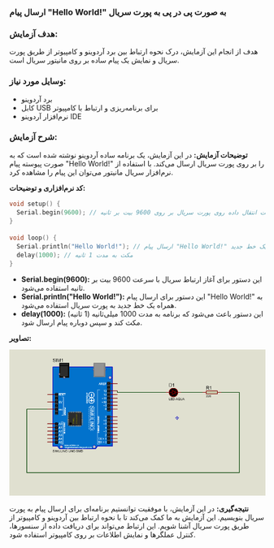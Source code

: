 ### ارسال پیام "Hello World!" به صورت پی در پی به پورت سریال

### هدف آزمایش:
هدف از انجام این آزمایش، درک نحوه ارتباط بین برد آردوینو و کامپیوتر از طریق پورت سریال و نمایش یک پیام ساده بر روی مانیتور سریال است.

### وسایل مورد نیاز:
* برد آردوینو 
* کابل USB برای برنامه‌ریزی و ارتباط با کامپیوتر
* نرم‌افزار آردوینو IDE

### شرح آزمایش:

**توضیحات آزمایش:**
در این آزمایش، یک برنامه ساده آردوینو نوشته شده است که به صورت پیوسته پیام "Hello World!" را بر روی پورت سریال ارسال می‌کند. با استفاده از نرم‌افزار سریال مانیتور می‌توان این پیام را مشاهده کرد.

**کد نرم‌افزاری و توضیحات:**
```c++
void setup() {
  Serial.begin(9600); // تنظیم سرعت انتقال داده روی پورت سریال بر روی 9600 بیت بر ثانیه
}

void loop() {
  Serial.println("Hello World!"); // ارسال پیام "Hello World!" به همراه یک خط جدید
  delay(1000); // مکث به مدت 1 ثانیه
}
```
* **Serial.begin(9600):** این دستور برای آغاز ارتباط سریال با سرعت 9600 بیت بر ثانیه استفاده می‌شود.
* **Serial.println("Hello World!"):** این دستور برای ارسال پیام "Hello World!" به همراه یک خط جدید به پورت سریال استفاده می‌شود.
* **delay(1000):** این دستور باعث می‌شود که برنامه به مدت 1000 میلی‌ثانیه (1 ثانیه) مکث کند و سپس دوباره پیام ارسال شود.

**تصاویر:**

![توضیح تصویر](https://github.com/vahidseyyedi/microProcessor/blob/main/02%20Laboratory/img/map%202.png)

**نتیجه‌گیری:**
در این آزمایش، با موفقیت توانستیم برنامه‌ای برای ارسال پیام به پورت سریال بنویسیم. این آزمایش به ما کمک می‌کند تا با نحوه ارتباط بین آردوینو و کامپیوتر از طریق پورت سریال آشنا شویم. این ارتباط می‌تواند برای دریافت داده از سنسورها، کنترل عملگرها و نمایش اطلاعات بر روی کامپیوتر استفاده شود.
